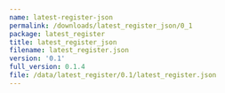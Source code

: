 ```yaml
---
name: latest-register-json
permalink: /downloads/latest_register_json/0_1
package: latest_register
title: latest_register_json
filename: latest_register.json
version: '0.1'
full_version: 0.1.4
file: /data/latest_register/0.1/latest_register.json
---
```

